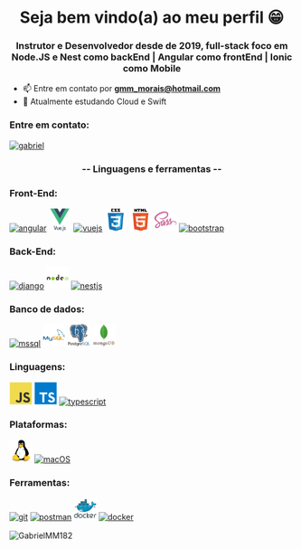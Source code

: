 <h1 align="center">Seja bem vindo(a) ao meu perfil 😁</h1>
<h3 align="center">Instrutor e Desenvolvedor desde de 2019, full-stack foco em Node.JS e Nest como backEnd | Angular como frontEnd | Ionic como Mobile</h3>

- 📫 Entre em contato por **gmm_morais@hotmail.com**
- 🌱 Atualmente estudando Cloud e Swift

<h3 align="left">Entre em contato:</h3>
<p align="left">
<a href="https://www.linkedin.com/in/gabriel-morais-552052174/" target="blank"><img align="center" src="https://raw.githubusercontent.com/rahuldkjain/github-profile-readme-generator/master/src/images/icons/Social/linked-in-alt.svg" alt="gabriel" height="30" width="40" /></a>
</p>

<h3 align="center"> -- Linguagens e ferramentas -- </h3>
<h3 align="left">Front-End:</h3>
<p align="left">
<a href="https://angular.io" target="_blank"> <img src="https://upload.wikimedia.org/wikipedia/commons/thumb/c/cf/Angular_full_color_logo.svg/2048px-Angular_full_color_logo.svg.png" alt="angular" width="40" height="40"/></a>
<a href="https://vuejs.org/" target="_blank"><img src="https://raw.githubusercontent.com/devicons/devicon/master/icons/vuejs/vuejs-original-wordmark.svg" alt="vuejs" width="40" height="40"/></a>
<a href="https://ionicframework.com/" target="_blank"><img src="https://cdn.jsdelivr.net/gh/devicons/devicon/icons/ionic/ionic-original.svg" alt="vuejs" width="40" height="40"/></a>
<a href="https://www.w3schools.com/css/" target="_blank"> <img src="https://raw.githubusercontent.com/devicons/devicon/master/icons/css3/css3-original-wordmark.svg" alt="css3" width="40" height="40"/></a>
<a href="https://www.w3.org/html/" target="_blank"><img src="https://raw.githubusercontent.com/devicons/devicon/master/icons/html5/html5-original-wordmark.svg" alt="html5" width="40" height="40"/></a>
<a href="https://sass-lang.com" target="_blank"><img src="https://raw.githubusercontent.com/devicons/devicon/master/icons/sass/sass-original.svg" alt="sass" width="40" height="40"/></a>
<a href="https://getbootstrap.com/" target="_blank"><img src="https://cdn.jsdelivr.net/gh/devicons/devicon/icons/bootstrap/bootstrap-plain.svg" alt="bootstrap" width="40" height="40"/></a>

</p>
<h3 align="left">Back-End:</h3>
<p align="left">
<a href="https://www.django-rest-framework.org/" target="_blank"><img src="https://seeklogo.com/images/D/django-logo-4C5ECF7036-seeklogo.com.png" alt="django" width="40" height="40"/></a>
<a href="https://nodejs.org" target="_blank"><img src="https://raw.githubusercontent.com/devicons/devicon/master/icons/nodejs/nodejs-original-wordmark.svg" alt="nodejs" width="40" height="40"/></a>
  <a href="https://nestjs.com/" target="_blank"><img src="https://res.cloudinary.com/practicaldev/image/fetch/s--yblwVfXu--/c_limit%2Cf_auto%2Cfl_progressive%2Cq_auto%2Cw_880/https://thepracticaldev.s3.amazonaws.com/i/2xwnrswa6wfscoknc63c.png" alt="nestjs" width="40" height="40"/></a>
</p>
<h3 align="left">Banco de dados:</h3>
<p align="left">
<a href="https://www.microsoft.com/en-us/sql-server" target="_blank"><img src="https://www.svgrepo.com/show/303229/microsoft-sql-server-logo.svg" alt="mssql" width="40" height="40"/></a>
<a href="https://www.mysql.com/" target="_blank"><img src="https://raw.githubusercontent.com/devicons/devicon/master/icons/mysql/mysql-original-wordmark.svg" alt="mysql" width="40" height="40"/></a>
<a href="https://www.postgresql.org" target="_blank"><img src="https://raw.githubusercontent.com/devicons/devicon/master/icons/postgresql/postgresql-original-wordmark.svg" alt="postgresql" width="40" height="40"/></a>
<a href="https://www.mongodb.com/" target="_blank" rel="noreferrer"> <img src="https://raw.githubusercontent.com/devicons/devicon/master/icons/mongodb/mongodb-original-wordmark.svg" alt="mongodb" width="40" height="40"/></a>
</p>
<h3 align="left">Linguagens:</h3>
<p align="left">
<a href="https://developer.mozilla.org/en-US/docs/Web/JavaScript" target="_blank"><img src="https://raw.githubusercontent.com/devicons/devicon/master/icons/javascript/javascript-original.svg" alt="javascript" width="40" height="40"/></a>
<a href="https://www.typescriptlang.org/" target="_blank"><img src="https://raw.githubusercontent.com/devicons/devicon/master/icons/typescript/typescript-original.svg" alt="typescript" width="40" height="40"/></a>
<a href="https://www.python.org/" target="_blank"><img src="https://cdn.jsdelivr.net/gh/devicons/devicon/icons/python/python-original-wordmark.svg" alt="typescript" width="40" height="40"/></a>
</p>
</h3>
<h3 align="left">Plataformas:</h3>
<p align="left">
<a href="https://www.linux.org/" target="_blank"><img src="https://raw.githubusercontent.com/devicons/devicon/master/icons/linux/linux-original.svg" alt="linux" width="40" height="40"/></a>
 <a href="https://www.apple.com/br/macos/monterey/" target="_blank"><img src="https://images-wixmp-ed30a86b8c4ca887773594c2.wixmp.com/f/4633e000-a32c-4580-ac2d-76d3c0260a4a/da9gl56-1be1a52f-05e8-43b2-97c2-cfa2c61c34b4.png?token=eyJ0eXAiOiJKV1QiLCJhbGciOiJIUzI1NiJ9.eyJzdWIiOiJ1cm46YXBwOjdlMGQxODg5ODIyNjQzNzNhNWYwZDQxNWVhMGQyNmUwIiwiaXNzIjoidXJuOmFwcDo3ZTBkMTg4OTgyMjY0MzczYTVmMGQ0MTVlYTBkMjZlMCIsIm9iaiI6W1t7InBhdGgiOiJcL2ZcLzQ2MzNlMDAwLWEzMmMtNDU4MC1hYzJkLTc2ZDNjMDI2MGE0YVwvZGE5Z2w1Ni0xYmUxYTUyZi0wNWU4LTQzYjItOTdjMi1jZmEyYzYxYzM0YjQucG5nIn1dXSwiYXVkIjpbInVybjpzZXJ2aWNlOmZpbGUuZG93bmxvYWQiXX0.QXfophKx4EjsYhf1MD20IHnaSNlCGhM3NgBp86hy-V8" alt="macOS" width="40" height="40"/></a>
</p>
<h3 align="left">Ferramentas:</h3>
<p align="left">
<a href="https://git-scm.com/" target="_blank"><img src="https://www.vectorlogo.zone/logos/git-scm/git-scm-icon.svg" alt="git" width="40" height="40"/></a>
<a href="https://postman.com" target="_blank"><img src="https://www.vectorlogo.zone/logos/getpostman/getpostman-icon.svg" alt="postman" width="40" height="40"/></a>
<a href="https://www.docker.com/" target="_blank"> <img src="https://raw.githubusercontent.com/devicons/devicon/master/icons/docker/docker-original-wordmark.svg" alt="docker" width="40" height="40"/></a>
<a href="https://jestjs.io/pt-BR/" target="_blank"> <img src="https://digital.ai/sites/default/files/pictures/styles/maxwidth_300/public/pt_logos/jest.png" alt="docker" width="40" height="40"/></a>
  
</p>

<img align="center" width="100%" height="500px" src="https://github-readme-stats.vercel.app/api/top-langs/?username=GabrielMM182&langs_count=8" alt="GabrielMM182" />


